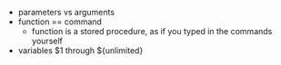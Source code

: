 - parameters vs arguments
- function == command
  - function is a stored procedure, as if you typed in the commands yourself
- variables $1 through ${unlimited}

